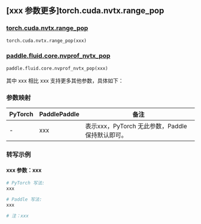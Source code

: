 ## [xxx 参数更多]torch.cuda.nvtx.range_pop

### [torch.cuda.nvtx.range_pop](https://pytorch.org/docs/1.13/generated/torch.cuda.nvtx.range_pop.html#torch.cuda.nvtx.range_pop)

```python
torch.cuda.nvtx.range_pop(xxx)
```

### [paddle.fluid.core.nvprof_nvtx_pop]()

```python
paddle.fluid.core.nvprof_nvtx_pop(xxx)
```

其中 xxx 相比 xxx 支持更多其他参数，具体如下：

### 参数映射

| PyTorch | PaddlePaddle | 备注 |
| ------- | ------------ | ---- |
|    -    |    xxx    | 表示xxx，PyTorch 无此参数，Paddle 保持默认即可。 |

### 转写示例

#### xxx 参数：xxx
``` python
# PyTorch 写法:
xxx

# Paddle 写法:
xxx

# 注：xxx
```
